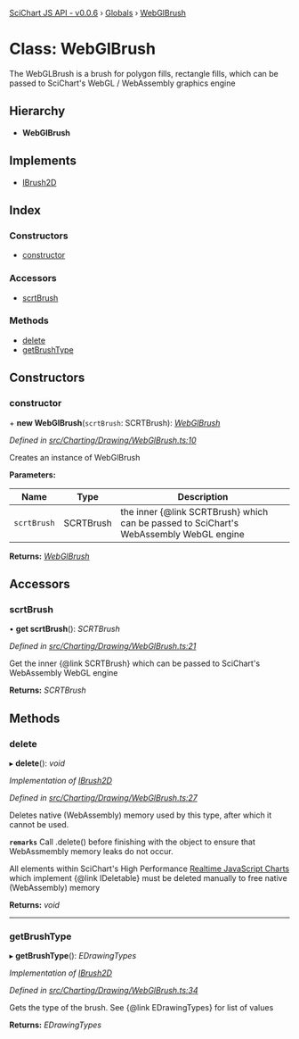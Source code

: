 [SciChart JS API - v0.0.6](../README.md) › [Globals](../globals.md) › [WebGlBrush](webglbrush.md)

# Class: WebGlBrush

The WebGLBrush is a brush for polygon fills, rectangle fills, which can be passed to SciChart's WebGL / WebAssembly graphics engine

## Hierarchy

* **WebGlBrush**

## Implements

* [IBrush2D](../interfaces/ibrush2d.md)

## Index

### Constructors

* [constructor](webglbrush.md#constructor)

### Accessors

* [scrtBrush](webglbrush.md#scrtbrush)

### Methods

* [delete](webglbrush.md#delete)
* [getBrushType](webglbrush.md#getbrushtype)

## Constructors

###  constructor

\+ **new WebGlBrush**(`scrtBrush`: SCRTBrush): *[WebGlBrush](webglbrush.md)*

*Defined in [src/Charting/Drawing/WebGlBrush.ts:10](https://github.com/ABTSoftware/SciChart.Dev/blob/f6fba97af2/Web/src/SciChart/src/Charting/Drawing/WebGlBrush.ts#L10)*

Creates an instance of WebGlBrush

**Parameters:**

Name | Type | Description |
------ | ------ | ------ |
`scrtBrush` | SCRTBrush | the inner {@link SCRTBrush} which can be passed to SciChart's WebAssembly WebGL engine  |

**Returns:** *[WebGlBrush](webglbrush.md)*

## Accessors

###  scrtBrush

• **get scrtBrush**(): *SCRTBrush*

*Defined in [src/Charting/Drawing/WebGlBrush.ts:21](https://github.com/ABTSoftware/SciChart.Dev/blob/f6fba97af2/Web/src/SciChart/src/Charting/Drawing/WebGlBrush.ts#L21)*

Get the inner {@link SCRTBrush} which can be passed to SciChart's WebAssembly WebGL engine

**Returns:** *SCRTBrush*

## Methods

###  delete

▸ **delete**(): *void*

*Implementation of [IBrush2D](../interfaces/ibrush2d.md)*

*Defined in [src/Charting/Drawing/WebGlBrush.ts:27](https://github.com/ABTSoftware/SciChart.Dev/blob/f6fba97af2/Web/src/SciChart/src/Charting/Drawing/WebGlBrush.ts#L27)*

Deletes native (WebAssembly) memory used by this type, after which it cannot be used.

**`remarks`** 
Call .delete() before finishing with the object to ensure that WebAssmembly memory leaks do
not occur.

All elements within SciChart's High Performance
[Realtime JavaScript Charts](https://www.scichart.com/javascript-chart-features) which implement
{@link IDeletable} must be deleted manually to free native (WebAssembly) memory

**Returns:** *void*

___

###  getBrushType

▸ **getBrushType**(): *EDrawingTypes*

*Implementation of [IBrush2D](../interfaces/ibrush2d.md)*

*Defined in [src/Charting/Drawing/WebGlBrush.ts:34](https://github.com/ABTSoftware/SciChart.Dev/blob/f6fba97af2/Web/src/SciChart/src/Charting/Drawing/WebGlBrush.ts#L34)*

Gets the type of the brush. See {@link EDrawingTypes} for list of values

**Returns:** *EDrawingTypes*
